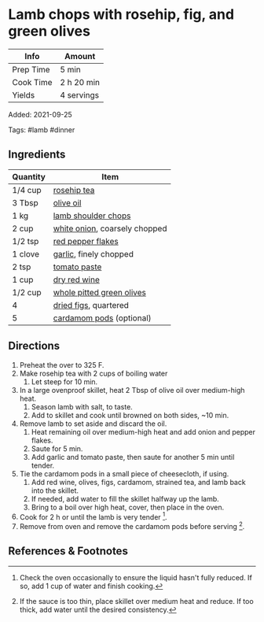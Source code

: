 # Lamb chops with rosehip, fig, and green olives

| Info      | Amount     |
| --------- | ---------- |
| Prep Time | 5 min      |
| Cook Time | 2 h 20 min |
| Yields    | 4 servings |

Added: 2021-09-25

Tags: #lamb #dinner

## Ingredients

| Quantity | Item                                                         |
| -------- | ------------------------------------------------------------ |
| 1/4 cup  | [rosehip tea](../_ingredients/rosehip-tea.md)                |
| 3 Tbsp   | [olive oil](../_ingredients/olive-oil.md)                    |
| 1 kg     | [lamb shoulder chops](../_ingredients/lamb-chops.md)         |
| 2 cup    | [white onion](../_ingredients/onion.md), coarsely chopped    |
| 1/2 tsp  | [red pepper flakes](../_ingredients/red-pepper-flakes.md)    |
| 1 clove  | [garlic](../_ingredients/garlic.md), finely chopped          |
| 2 tsp    | [tomato paste](../_ingredients/tomato-paste.md)              |
| 1 cup    | [dry red wine](../_ingredients/red-wine.md)                  |
| 1/2 cup  | [whole pitted green olives](../_ingredients/green-olives.md) |
| 4        | [dried figs](../_ingredients/fig.md), quartered              |
| 5        | [cardamom pods](../_ingredients/cardamom.md) (optional)      |

## Directions

1. Preheat the over to 325 F.
2. Make rosehip tea with 2 cups of boiling water
	1. Let steep for 10 min.
3. In a large ovenproof skillet, heat 2 Tbsp of olive oil over medium-high heat.
	1. Season lamb with salt, to taste.
	2. Add to skillet and cook until browned on both sides, ~10 min.
4. Remove lamb to set aside and discard the oil.
	1. Heat remaining oil over medium-high heat and add onion and pepper flakes.
	2. Saute for 5 min.
	3. Add garlic and tomato paste, then saute for another 5 min until tender.
5. Tie the cardamom pods in a small piece of cheesecloth, if using.
	1. Add red wine, olives, figs, cardamom, strained tea, and lamb back into the skillet.
	2. If needed, add water to fill the skillet halfway up the lamb.
	3. Bring to a boil over high heat, cover, then place in the oven.
6. Cook for 2 h or until the lamb is very tender [^1].
7. Remove from oven and remove the cardamom pods before serving [^2].

## References & Footnotes

[^1]: Check the oven occasionally to ensure the liquid hasn't fully reduced.
	If so, add 1 cup of water and finish cooking.
[^2]: If the sauce is too thin, place skillet over medium heat and reduce.
	If too thick, add water until the desired consistency.
[^3]: [Original recipe](https://www.lcbo.com/webapp/wcs/stores/servlet/en/lcbo/recipe/lamb-shoulder-chops-with-rosehip,-fig-green-olives/F202105013)
